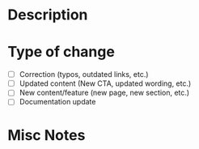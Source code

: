 # Description
<!-- Please include a summary of what the change is, screenshots encouraged but not required! -->

# Type of change
<!-- Delete options that are not relevant. -->
- [ ] Correction (typos, outdated links, etc.)
- [ ] Updated content (New CTA, updated wording, etc.)
- [ ] New content/feature (new page, new section, etc.)
- [ ] Documentation update

# Misc Notes
<!--Include other notes you think are helpful here!-->
